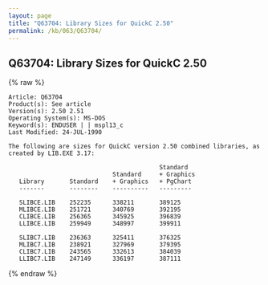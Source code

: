 ```yaml
---
layout: page
title: "Q63704: Library Sizes for QuickC 2.50"
permalink: /kb/063/Q63704/
---
```


## Q63704: Library Sizes for QuickC 2.50

{% raw %}

	Article: Q63704
	Product(s): See article
	Version(s): 2.50 2.51
	Operating System(s): MS-DOS
	Keyword(s): ENDUSER | | mspl13_c
	Last Modified: 24-JUL-1990
	
	The following are sizes for QuickC version 2.50 combined libraries, as
	created by LIB.EXE 3.17:
	
	                                          Standard
	                             Standard     + Graphics
	   Library       Standard    + Graphics   + PgChart
	   -------       --------    ----------   ---------
	
	   SLIBCE.LIB    252235      338211       389125
	   MLIBCE.LIB    251721      340769       392195
	   CLIBCE.LIB    256365      345925       396839
	   LLIBCE.LIB    259949      348997       399911
	
	   SLIBC7.LIB    236363      325411       376325
	   MLIBC7.LIB    238921      327969       379395
	   CLIBC7.LIB    243565      332613       384039
	   LLIBC7.LIB    247149      336197       387111

{% endraw %}
